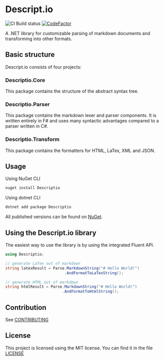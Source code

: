

# Descript.io

![CI Build status](https://descriptio.visualstudio.com/_apis/public/build/definitions/e2d445fe-8893-4fad-9387-10f513d44c02/1/badge)
[![CodeFactor](https://www.codefactor.io/repository/github/lariscusobscurus/descript.io/badge)](https://www.codefactor.io/repository/github/lariscusobscurus/descript.io)

A .NET library for customizable parsing of markdown documents and transforming into other formats.

## Basic structure

Descript.io consists of four projects:

### Descriptio.Core

This package contains the structure of the abstract syntax tree.

### Descriptio.Parser

This package contains the markdown lexer and parser components.
It is written entirely in F# and uses many syntactic advantages compared to a parser written in C#.

### Descriptio.Transform

This package contains the formatters for HTML, LaTex, XML and JSON.

## Usage

Using NuGet CLI

```bat
nuget install Descriptio
```

Using dotnet CLI

```bat
dotnet add package Descriptio
```
All published versions can be found on [NuGet](https://www.nuget.org/packages/Descriptio).

## Using the Descript.io library

The easiest way to use the library is by using the integrated Fluent API.

```csharp
using Descriptio;

// generate LaTex out of markdown
string latexResult = Parse.MarkdownString("# Hello World!")
                          .AndFormatToLaTexString();

// generate HTML out of markdown
string htmlResult = Parse.MarkdownString("# Hello World!")
                         .AndFormatToHtmlString();
```

## Contribution

See [CONTRIBUTING](https://raw.githubusercontent.com/LariscusObscurus/Descript.io/master/CONTRIBUTING)

## License

This project is licensed using the MIT license.
You can find it in the file [LICENSE](https://raw.githubusercontent.com/LariscusObscurus/Descript.io/master/LICENSE)
